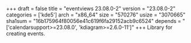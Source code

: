 +++
draft = false
title = "eventviews 23.08.0-2"
version = "23.08.0-2"
categories = ['kde5']
arch = "x86_64"
size = "570276"
usize = "3070665"
sha1sum = "16b175964f80056e41c619f6fa29152acb9c6524"
depends = "['calendarsupport>=23.08.0', 'kdiagram>=2.6.0-11']"
+++
Library for creating events.